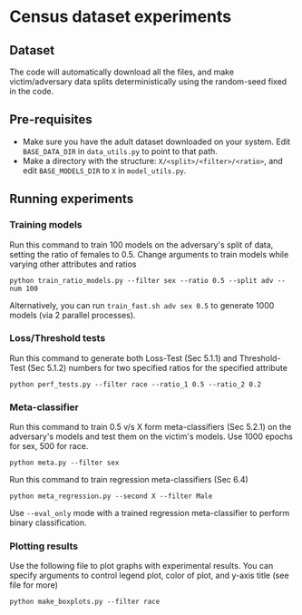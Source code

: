 # Census dataset experiments

## Dataset

The code will automatically download all the files, and make victim/adversary data splits deterministically using the random-seed fixed in the code.

## Pre-requisites

- Make sure you have the adult dataset downloaded on your system. Edit `BASE_DATA_DIR` in `data_utils.py` to point to that path.
- Make a directory with the structure: `X/<split>/<filter>/<ratio>`, and edit `BASE_MODELS_DIR` to `X` in `model_utils.py`.

## Running experiments

### Training models

Run this command to train 100 models on the adversary's split of data, setting the ratio of females to 0.5. Change arguments to train models while varying other attributes and ratios

`python train_ratio_models.py --filter sex --ratio 0.5 --split adv --num 100`

Alternatively, you can run `train_fast.sh adv sex 0.5` to generate 1000 models (via 2 parallel processes).

### Loss/Threshold tests

Run this command to generate both Loss-Test (Sec 5.1.1) and Threshold-Test (Sec 5.1.2) numbers for two specified ratios for the specified attribute

`python perf_tests.py --filter race --ratio_1 0.5 --ratio_2 0.2`

### Meta-classifier

Run this command to train 0.5 v/s X form meta-classifiers (Sec 5.2.1) on the adversary's models and test them on the victim's models. Use 1000 epochs for sex, 500 for race.

`python meta.py --filter sex`

Run this command to train regression meta-classifiers (Sec 6.4)

`python meta_regression.py --second X --filter Male`

Use `--eval_only` mode with a trained regression meta-classifier to perform binary classification.

### Plotting results

Use the following file to plot graphs with experimental results. You can specify arguments to control legend plot, color of plot, and y-axis title (see file for more)

`python make_boxplots.py --filter race`

